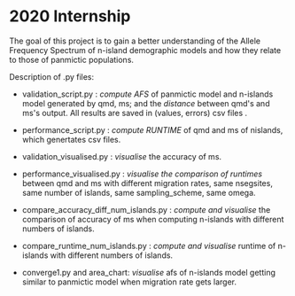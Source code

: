 # 2020 Internship

The goal of this project is to gain a better understanding of the Allele Frequency Spectrum of n-island demographic models and how they relate to those of panmictic populations.

Description of .py files:
* validation_script.py : *compute AFS* of panmictic model and n-islands model generated by qmd, ms; and the *distance* between qmd's and ms's output. All results are saved in (values, errors) csv files . 

* performance_script.py : *compute RUNTIME* of qmd and ms of nislands, which genertates csv files. 

* validation_visualised.py  : *visualise* the accuracy of ms. 

* performance_visualised.py : *visualise the comparison of runtimes* between qmd and ms with different migration rates, same nsegsites, same number of islands, same sampling_scheme, same omega. 

* compare_accuracy_diff_num_islands.py : *compute and visualise* the comparison of accuracy of ms when computing n-islands with different numbers of islands. 

* compare_runtime_num_islands.py : *compute and visualise* runtime of n-islands with different numbers of islands. 

* converge1.py and area_chart: *visualise* afs of n-islands model getting similar to panmictic model when migration rate gets larger.  

